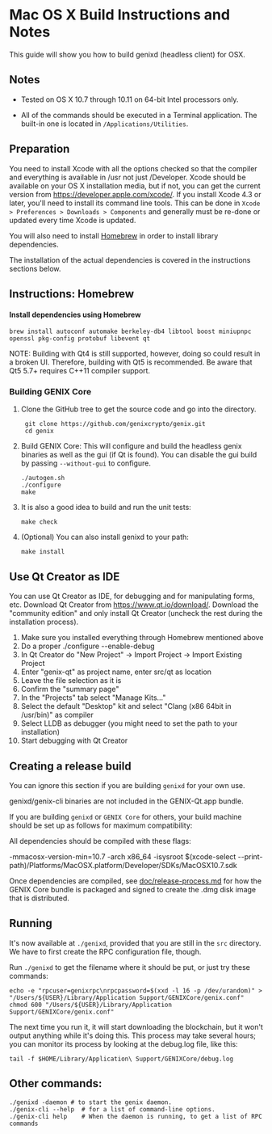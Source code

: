 Mac OS X Build Instructions and Notes
====================================
This guide will show you how to build genixd (headless client) for OSX.

Notes
-----

* Tested on OS X 10.7 through 10.11 on 64-bit Intel processors only.

* All of the commands should be executed in a Terminal application. The
built-in one is located in `/Applications/Utilities`.

Preparation
-----------

You need to install Xcode with all the options checked so that the compiler
and everything is available in /usr not just /Developer. Xcode should be
available on your OS X installation media, but if not, you can get the
current version from https://developer.apple.com/xcode/. If you install
Xcode 4.3 or later, you'll need to install its command line tools. This can
be done in `Xcode > Preferences > Downloads > Components` and generally must
be re-done or updated every time Xcode is updated.

You will also need to install [Homebrew](http://brew.sh) in order to install library
dependencies.

The installation of the actual dependencies is covered in the instructions
sections below.

Instructions: Homebrew
----------------------

#### Install dependencies using Homebrew

    brew install autoconf automake berkeley-db4 libtool boost miniupnpc openssl pkg-config protobuf libevent qt

NOTE: Building with Qt4 is still supported, however, doing so could result in a broken UI. Therefore, building with Qt5 is recommended. Be aware that Qt5 5.7+ requires C++11 compiler support.

### Building GENIX Core

1. Clone the GitHub tree to get the source code and go into the directory.

        git clone https://github.com/genixcrypto/genix.git
        cd genix

2.  Build GENIX Core:
    This will configure and build the headless genix binaries as well as the gui (if Qt is found).
    You can disable the gui build by passing `--without-gui` to configure.

        ./autogen.sh
        ./configure
        make

3.  It is also a good idea to build and run the unit tests:

        make check

4.  (Optional) You can also install genixd to your path:

        make install

Use Qt Creator as IDE
------------------------
You can use Qt Creator as IDE, for debugging and for manipulating forms, etc.
Download Qt Creator from https://www.qt.io/download/. Download the "community edition" and only install Qt Creator (uncheck the rest during the installation process).

1. Make sure you installed everything through Homebrew mentioned above
2. Do a proper ./configure --enable-debug
3. In Qt Creator do "New Project" -> Import Project -> Import Existing Project
4. Enter "genix-qt" as project name, enter src/qt as location
5. Leave the file selection as it is
6. Confirm the "summary page"
7. In the "Projects" tab select "Manage Kits..."
8. Select the default "Desktop" kit and select "Clang (x86 64bit in /usr/bin)" as compiler
9. Select LLDB as debugger (you might need to set the path to your installation)
10. Start debugging with Qt Creator

Creating a release build
------------------------
You can ignore this section if you are building `genixd` for your own use.

genixd/genix-cli binaries are not included in the GENIX-Qt.app bundle.

If you are building `genixd` or `GENIX Core` for others, your build machine should be set up
as follows for maximum compatibility:

All dependencies should be compiled with these flags:

 -mmacosx-version-min=10.7
 -arch x86_64
 -isysroot $(xcode-select --print-path)/Platforms/MacOSX.platform/Developer/SDKs/MacOSX10.7.sdk

Once dependencies are compiled, see [doc/release-process.md](release-process.md) for how the GENIX Core
bundle is packaged and signed to create the .dmg disk image that is distributed.

Running
-------

It's now available at `./genixd`, provided that you are still in the `src`
directory. We have to first create the RPC configuration file, though.

Run `./genixd` to get the filename where it should be put, or just try these
commands:

    echo -e "rpcuser=genixrpc\nrpcpassword=$(xxd -l 16 -p /dev/urandom)" > "/Users/${USER}/Library/Application Support/GENIXCore/genix.conf"
    chmod 600 "/Users/${USER}/Library/Application Support/GENIXCore/genix.conf"

The next time you run it, it will start downloading the blockchain, but it won't
output anything while it's doing this. This process may take several hours;
you can monitor its process by looking at the debug.log file, like this:

    tail -f $HOME/Library/Application\ Support/GENIXCore/debug.log

Other commands:
-------

    ./genixd -daemon # to start the genix daemon.
    ./genix-cli --help  # for a list of command-line options.
    ./genix-cli help    # When the daemon is running, to get a list of RPC commands
